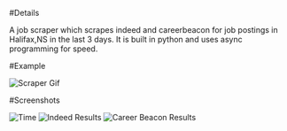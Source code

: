 #Details

A job scraper which scrapes indeed and careerbeacon for job postings in Halifax,NS in the last 3 days. It is built in python and uses async programming for speed.

#Example

![Scraper Gif](/Example.gif)

#Screenshots

![Time](/Time.png)
![Indeed Results](/Indeed.png)
![Career Beacon Results](/CareerBeacon.png)

